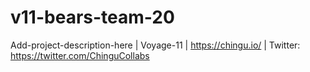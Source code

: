 # v11-bears-team-20
Add-project-description-here | Voyage-11 | https://chingu.io/ | Twitter: https://twitter.com/ChinguCollabs
